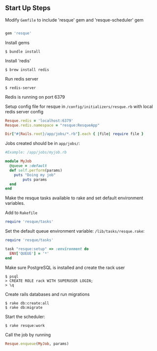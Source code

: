 ## Start Up Steps
Modify `Gemfile` to include 'resque' gem and 'resque-scheduler' gem
```ruby

gem 'resque'
```
Install gems

	$ bundle install
Install 'redis'

	$ brew install redis
Run redis server 

	$ redis-server
Redis is running on port 6379

Setup config file for resque in `/config/initializers/resque.rb` with local redis server config
```ruby
Resque.redis = 'localhost:6379'
Resque.redis.namespace = "resque:ResqueApp"

Dir["#{Rails.root}/app/jobs/*.rb"].each { |file| require file }
```
Jobs created should be in `app/jobs/`:
```ruby
#Example: /app/jobs/myjob.rb

module MyJob
  @queue = :default
  def self.perform(params)
   	puts "Doing my job"
		puts params
  end
end
```
Make the resque tasks available to rake and set default environment variables.

Add to `Rakefile`
```ruby
require 'resque/tasks'
```
Set the default queue environment variable: `/lib/tasks/resque.rake`:
```ruby
require 'resque/tasks'

task "resque:setup" => :environment do
  ENV['QUEUE'] = '*'
end
```
Make sure PostgreSQL is installed and create the rack user

	$ psql
	> CREATE ROLE rack WITH SUPERUSER LOGIN;
	> \q
Create rails databases and run migrations

	$ rake db:create:all
	$ rake db:migrate

Start the scheduler: 

	$ rake resque:work
Call the job by running
```ruby
Resque.enqueue(MyJob, params)
```
